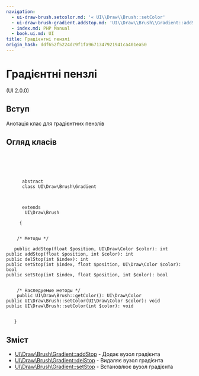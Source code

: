 ```yaml
---
navigation:
  - ui-draw-brush.setcolor.md: '« UI\\Draw\\Brush::setColor'
  - ui-draw-brush-gradient.addstop.md: 'UI\\Draw\\Brush\\Gradient::addStop »'
  - index.md: PHP Manual
  - book.ui.md: UI
title: Градієнтні пензлі
origin_hash: ddf652f5224dc9f1fa9671347921941ca401ea50
---
```

# Градієнтні пензлі

(UI 2.0.0)

## Вступ

Анотація клас для градієнтних пензлів

## Огляд класів

```classsynopsis



    
     
      abstract
      class UI\Draw\Brush\Gradient
     

     
      extends
       UI\Draw\Brush
     
     {


    /* Методы */
    
   public addStop(float $position, UI\Draw\Color $color): int
public addStop(float $position, int $color): int
public delStop(int $index): int
public setStop(int $index, float $position, UI\Draw\Color $color): bool
public setStop(int $index, float $position, int $color): bool


    /* Наследуемые методы */
    public UI\Draw\Brush::getColor(): UI\Draw\Color
public UI\Draw\Brush::setColor(UI\Draw\Color $color): void
public UI\Draw\Brush::setColor(int $color): void


   }
```

## Зміст

-   [UI\\Draw\\Brush\\Gradient::addStop](ui-draw-brush-gradient.addstop.md) \- Додає вузол градієнта
-   [UI\\Draw\\Brush\\Gradient::delStop](ui-draw-brush-gradient.delstop.md) \- Видаляє вузол градієнта
-   [UI\\Draw\\Brush\\Gradient::setStop](ui-draw-brush-gradient.setstop.md) \- Встановлює вузол градієнта
